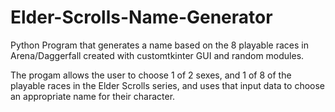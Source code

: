 # Elder-Scrolls-Name-Generator
Python Program that generates a name based on the 8 playable races in Arena/Daggerfall created with customtkinter GUI and random modules. 

The progam allows the user to choose 1 of 2 sexes, and 1 of 8 of the playable races in the Elder Scrolls series, and uses that input data to choose an appropriate name for their character. 

